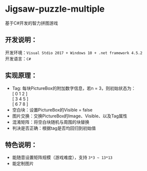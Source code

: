 # Jigsaw-puzzle-multiple
基于C#开发的智力拼图游戏

## 开发说明：  
开发环境：`Visual Stdio 2017 + Windows 10 + .net framework 4.5.2`  
开发语言：`C#`  

## 实现原理：
* Tag: 每块PictureBox的附加数字信息，若n = 3，则初始状态为：   
       [ 0 1 2 ]  
       [ 3 4 5 ]  
       [ 6 7 8 ]  
* 空白块：设置PictureBox的Visible = false
* 图片交换：交换PictureBox的Image、Visible、以及Tag属性
* 混淆矩阵：将空白块随机与周围的块替换
* 判决是否正确：根据tag是否均回归到初始值

## 特色说明：
* 能随意设置矩阵规模（游戏难度），支持 `3*3 ~ 13*13`
* 能定制图片
